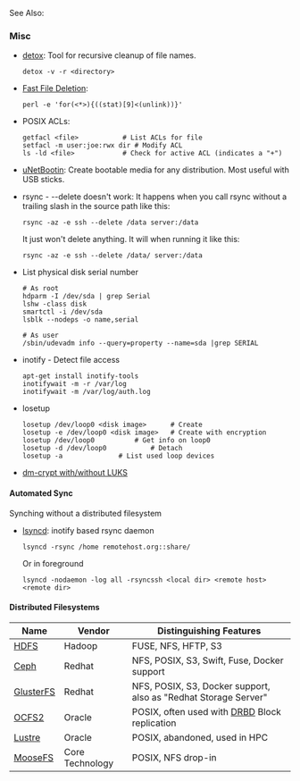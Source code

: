 See Also: <?add topic='DRBD'?> <?add topic='LVM'?> <?add topic='Partitioning'?>

### Misc

-   [detox](http://detox.sourceforge.net/): Tool for recursive cleanup
    of file names.

        detox -v -r <directory>

-   [Fast File
    Deletion](http://www.slashroot.in/which-is-the-fastest-method-to-delete-files-in-linux):

        perl -e 'for(<*>){((stat)[9]<(unlink))}'

-   POSIX ACLs:

        getfacl <file>           # List ACLs for file 
        setfacl -m user:joe:rwx dir # Modify ACL
        ls -ld <file>            # Check for active ACL (indicates a "+")

-   [uNetBootin](http://unetbootin.sourceforge.net/): Create bootable
    media for any distribution. Most useful with USB sticks.
-   rsync - --delete doesn't work: It happens when you call rsync
    without a trailing slash in the source path like this:

        rsync -az -e ssh --delete /data server:/data

    It just won't delete anything. It will when running it like this:

        rsync -az -e ssh --delete /data/ server:/data

-   List physical disk serial number

        # As root
        hdparm -I /dev/sda | grep Serial
        lshw -class disk
        smartctl -i /dev/sda
        lsblk --nodeps -o name,serial

        # As user
        /sbin/udevadm info --query=property --name=sda |grep SERIAL

-   inotify - Detect file access

        apt-get install inotify-tools
        inotifywait -m -r /var/log
        inotifywait -m /var/log/auth.log

-   losetup

        losetup /dev/loop0 <disk image>      # Create
        losetup -e /dev/loop0 <disk image>   # Create with encryption
        losetup /dev/loop0          # Get info on loop0
        losetup -d /dev/loop0           # Detach
        losetup -a              # List used loop devices

-   [dm-crypt with/without LUKS](http://cb.vu/unixtoolbox.xhtml#wluks)

#### Automated Sync

Synching without a distributed filesystem

-   [lsyncd](https://code.google.com/p/lsyncd/): inotify based rsync
    daemon

        lsyncd -rsync /home remotehost.org::share/ 

    Or in foreground

        lsyncd -nodaemon -log all -rsyncssh <local dir> <remote host> <remote dir>

#### Distributed Filesystems

| Name | Vendor | Distinguishing Features |
| ---- | ------ | ----------------------- |
| [HDFS](http://hadoop.apache.org/) | Hadoop | FUSE, NFS, HFTP, S3 |
| [Ceph](http://ceph.com) | Redhat | NFS, POSIX, S3, Swift, Fuse, Docker support |
| [GlusterFS](http://gluster.org) | Redhat | NFS, POSIX, S3, Docker support, also as "Redhat Storage Server" |
| [OCFS2](https://oss.oracle.com/projects/ocfs2/) | Oracle | POSIX, often used with [DRBD](http://www.drbd.org/)  Block replication |
| [Lustre](http://lustre.org/) | Oracle | POSIX, abandoned, used in HPC |
| [MooseFS](https://moosefs.com/) | Core Technology | POSIX, NFS drop-in |